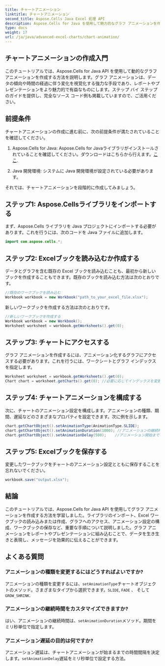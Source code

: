 ```yaml
---
title: チャートアニメーション
linktitle: チャートアニメーション
second_title: Aspose.Cells Java Excel 処理 API
description: Aspose.Cells for Java を使用して魅力的なグラフ アニメーションを作成する方法を学びます。動的なデータ視覚化のためのステップ バイ ステップ ガイドとソース コードが含まれています。
type: docs
weight: 17
url: /ja/java/advanced-excel-charts/chart-animation/
---
```


## チャートアニメーションの作成入門

このチュートリアルでは、Aspose.Cells for Java API を使用して動的なグラフ アニメーションを作成する方法を説明します。グラフ アニメーションは、データの傾向や時間の経過に伴う変化を視覚化する強力な手段であり、レポートやプレゼンテーションをより魅力的で有益なものにします。ステップ バイ ステップのガイドを提供し、完全なソース コード例も掲載していますので、ご活用ください。

## 前提条件

チャートアニメーションの作成に進む前に、次の前提条件が満たされていることを確認してください。

1.  Aspose.Cells for Java: Aspose.Cells for Javaライブラリがインストールされていることを確認してください。ダウンロードはこちらから行えます。[ここ](https://releases.aspose.com/cells/java/).

2. Java 開発環境: システムに Java 開発環境が設定されている必要があります。

それでは、チャートアニメーションを段階的に作成してみましょう。

## ステップ1: Aspose.Cellsライブラリをインポートする

まず、Aspose.Cells ライブラリを Java プロジェクトにインポートする必要があります。これを行うには、次のコードを Java ファイルに追加します。

```java
import com.aspose.cells.*;
```

## ステップ2: Excelブックを読み込むか作成する

データとグラフを含む既存の Excel ブックを読み込むことも、最初から新しいブックを作成することもできます。既存のブックを読み込む方法は次のとおりです。

```java
//既存のワークブックを読み込む
Workbook workbook = new Workbook("path_to_your_excel_file.xlsx");
```

新しいワークブックを作成する方法は次のとおりです。

```java
//新しいワークブックを作成する
Workbook workbook = new Workbook();
Worksheet worksheet = workbook.getWorksheets().get(0);
```

## ステップ3: チャートにアクセスする

グラフ アニメーションを作成するには、アニメーション化するグラフにアクセスする必要があります。これを行うには、ワークシートとグラフ インデックスを指定します。

```java
Worksheet worksheet = workbook.getWorksheets().get(0);
Chart chart = worksheet.getCharts().get(0); //必要に応じてインデックスを変更する
```

## ステップ4: チャートアニメーションを構成する

次に、チャートのアニメーション設定を構成します。アニメーションの種類、期間、遅延などのさまざまなプロパティを設定できます。次に例を示します。

```java
chart.getChartObject().setAnimationType(AnimationType.SLIDE);
chart.getChartObject().setAnimationDuration(1000); //アニメーションの継続時間（ミリ秒）
chart.getChartObject().setAnimationDelay(500);    //アニメーション開始までの遅延（ミリ秒）
```

## ステップ5: Excelブックを保存する

変更したワークブックをチャートのアニメーション設定とともに保存することを忘れないでください。

```java
workbook.save("output.xlsx");
```

## 結論

このチュートリアルでは、Aspose.Cells for Java API を使用してグラフ アニメーションを作成する方法を学習しました。ライブラリのインポート、Excel ワークブックの読み込みまたは作成、グラフへのアクセス、アニメーション設定の構成、ワークブックの保存など、重要な手順について説明しました。グラフ アニメーションをレポートやプレゼンテーションに組み込むことで、データを生き生きと表現し、メッセージを効果的に伝えることができます。

## よくある質問

### アニメーションの種類を変更するにはどうすればよいですか?

アニメーションの種類を変更するには、`setAnimationType`チャートオブジェクトのメソッド。さまざまなタイプから選択できます。`SLIDE`, `FADE` 、 そして`GROW_SHRINK`.

### アニメーションの継続時間をカスタマイズできますか?

はい、アニメーションの継続時間は、`setAnimationDuration`メソッド。期間をミリ秒単位で指定します。

### アニメーション遅延の目的は何ですか?

アニメーション遅延は、チャートアニメーションが始まるまでの時間間隔を決定します。`setAnimationDelay`遅延をミリ秒単位で設定する方法。